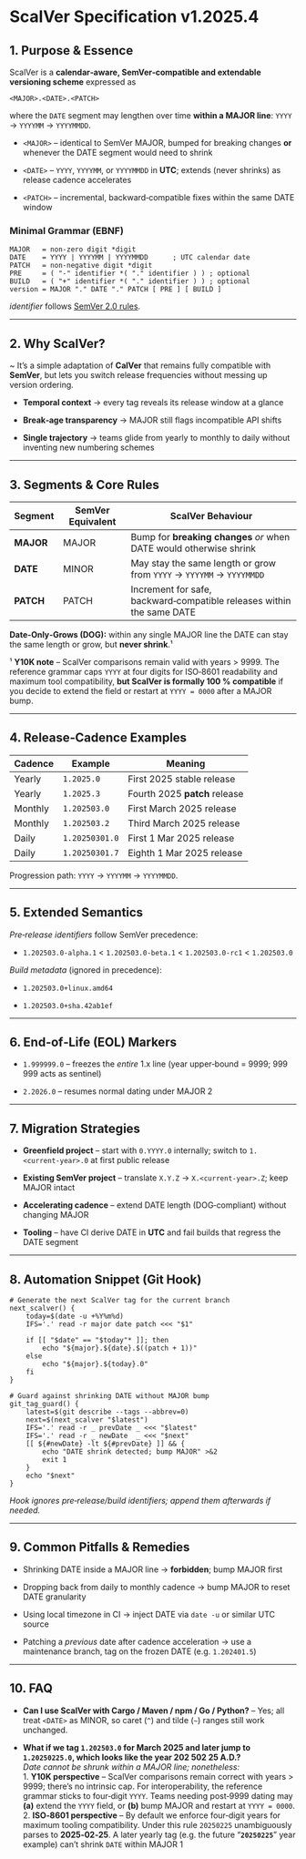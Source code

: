# **ScalVer Specification v1.2025.4**

## **1\. Purpose & Essence**

ScalVer is a **calendar‑aware, SemVer‑compatible and extendable versioning scheme** expressed as

```
<MAJOR>.<DATE>.<PATCH>
```

where the `DATE` segment may lengthen over time **within a MAJOR line**: `YYYY` → `YYYYMM` → `YYYYMMDD`.

* `<MAJOR>` – identical to SemVer MAJOR, bumped for breaking changes **or** whenever the DATE segment would need to shrink

* `<DATE>` – `YYYY`, `YYYYMM`, or `YYYYMMDD` in **UTC**; extends (never shrinks) as release cadence accelerates

* `<PATCH>` – incremental, backward‑compatible fixes within the same DATE window

### **Minimal Grammar (EBNF)**

```
MAJOR   = non‑zero digit *digit
DATE    = YYYY | YYYYMM | YYYYMMDD      ; UTC calendar date
PATCH   = non‑negative digit *digit
PRE     = ( "-" identifier *( "." identifier ) ) ; optional
BUILD   = ( "+" identifier *( "." identifier ) ) ; optional
version = MAJOR "." DATE "." PATCH [ PRE ] [ BUILD ]
```

*identifier* follows [SemVer 2.0 rules](https://semver.org/).

---

## **2\. Why ScalVer?**

\~ It’s a simple adaptation of **CalVer** that remains fully compatible with **SemVer**, but lets you switch release frequencies without messing up version ordering.

* **Temporal context** → every tag reveals its release window at a glance

* **Break‑age transparency** → MAJOR still flags incompatible API shifts

* **Single trajectory** → teams glide from yearly to monthly to daily without inventing new numbering schemes

---

## **3\. Segments & Core Rules**

| Segment | SemVer Equivalent | ScalVer Behaviour |
| ----- | ----- | ----- |
| **MAJOR** | MAJOR | Bump for **breaking changes** *or* when DATE would otherwise shrink |
| **DATE** | MINOR | May stay the same length or grow from `YYYY` → `YYYYMM` → `YYYYMMDD` |
| **PATCH** | PATCH | Increment for safe, backward‑compatible releases within the same DATE |

**Date‑Only‑Grows (DOG):** within any single MAJOR line the DATE can stay the same length or grow, but **never shrink**.¹

¹ **Y10K note** – ScalVer comparisons remain valid with years \> 9999\. The reference grammar caps `YYYY` at four digits for ISO‑8601 readability and maximum tool compatibility, **but ScalVer is formally 100 % compatible** if you decide to extend the field or restart at `YYYY = 0000` after a MAJOR bump.

---

## **4\. Release‑Cadence Examples**

| Cadence | Example | Meaning |
| ----- | ----- | ----- |
| Yearly | `1.2025.0` | First 2025 stable release |
| Yearly | `1.2025.3` | Fourth 2025 **patch** release |
| Monthly | `1.202503.0` | First March 2025 release |
| Monthly | `1.202503.2` | Third March 2025 release |
| Daily | `1.20250301.0` | First 1 Mar 2025 release |
| Daily | `1.20250301.7` | Eighth 1 Mar 2025 release |

Progression path: `YYYY` → `YYYYMM` → `YYYYMMDD`.

---

## **5\. Extended Semantics**

*Pre‑release identifiers* follow SemVer precedence:

* `1.202503.0-alpha.1` \< `1.202503.0-beta.1` \< `1.202503.0-rc1` \< `1.202503.0`

*Build metadata* (ignored in precedence):

* `1.202503.0+linux.amd64`

* `1.202503.0+sha.42ab1ef`

---

## **6\. End‑of‑Life (EOL) Markers**

* `1.999999.0` – freezes the *entire* 1.x line (year upper‑bound \= 9999; 999 999 acts as sentinel)

* `2.2026.0` – resumes normal dating under MAJOR 2

---

## **7\. Migration Strategies**

* **Greenfield project** – start with `0.YYYY.0` internally; switch to `1.<current‑year>.0` at first public release

* **Existing SemVer project** – translate `X.Y.Z` → `X.<current‑year>.Z`; keep MAJOR intact

* **Accelerating cadence** – extend DATE length (DOG‑compliant) without changing MAJOR

* **Tooling** – have CI derive DATE in **UTC** and fail builds that regress the DATE segment

---

## **8\. Automation Snippet (Git Hook)**

```
# Generate the next ScalVer tag for the current branch
next_scalver() {
    today=$(date -u +%Y%m%d)
    IFS='.' read -r major date patch <<< "$1"

    if [[ "$date" == "$today"* ]]; then
        echo "${major}.${date}.$((patch + 1))"
    else
        echo "${major}.${today}.0"
    fi
}

# Guard against shrinking DATE without MAJOR bump
git_tag_guard() {
    latest=$(git describe --tags --abbrev=0)
    next=$(next_scalver "$latest")
    IFS='.' read -r _ prevDate _ <<< "$latest"
    IFS='.' read -r _ newDate  _ <<< "$next"
    [[ ${#newDate} -lt ${#prevDate} ]] && {
        echo "DATE shrink detected; bump MAJOR" >&2
        exit 1
    }
    echo "$next"
}
```

*Hook ignores pre‑release/build identifiers; append them afterwards if needed.*

---

## **9\. Common Pitfalls & Remedies**

* Shrinking DATE inside a MAJOR line → **forbidden**; bump MAJOR first

* Dropping back from daily to monthly cadence → bump MAJOR to reset DATE granularity

* Using local timezone in CI → inject DATE via `date -u` or similar UTC source

* Patching a *previous* date after cadence acceleration → use a maintenance branch, tag on the frozen DATE (e.g. `1.202401.5`)

---

## **10\. FAQ**

* **Can I use ScalVer with Cargo / Maven / npm / Go / Python?** – Yes; all treat `<DATE>` as MINOR, so caret (`^`) and tilde (`~`) ranges still work unchanged.

* **What if we tag `1.202503.0` for March 2025 and later jump to `1.20250225.0`, which looks like the year 202 502 25 A.D.?**  
   *Date cannot be shrunk within a MAJOR line; nonetheless:*  
   1\. **Y10K perspective** – ScalVer comparisons remain correct with years \> 9999; there’s no intrinsic cap. For interoperability, the reference grammar sticks to four‑digit `YYYY`. Teams needing post‑9999 dating may **(a)** extend the `YYYY` field, or **(b)** bump MAJOR and restart at `YYYY = 0000`.  
   2\. **ISO‑8601 perspective** – By default we enforce four‑digit years for maximum tooling compatibility. Under this rule `20250225` unambiguously parses to **2025‑02‑25**. A later yearly tag (e.g. the future “**`20250225`**” year example) can’t shrink `DATE` within MAJOR 1
